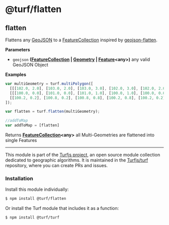 # @turf/flatten

<!-- Generated by documentation.js. Update this documentation by updating the source code. -->

## flatten

Flattens any [GeoJSON](http://geojson.org/geojson-spec.html#geojson-objects) to a [FeatureCollection](http://geojson.org/geojson-spec.html#feature-collection-objects) inspired by [geojson-flatten](https://github.com/tmcw/geojson-flatten).

**Parameters**

-   `geojson` **([FeatureCollection](http://geojson.org/geojson-spec.html#feature-collection-objects) \| [Geometry](http://geojson.org/geojson-spec.html#geometry) \| [Feature](http://geojson.org/geojson-spec.html#feature-objects)&lt;any>)** any valid GeoJSON Object

**Examples**

```javascript
var multiGeometry = turf.multiPolygon([
  [[[102.0, 2.0], [103.0, 2.0], [103.0, 3.0], [102.0, 3.0], [102.0, 2.0]]],
  [[[100.0, 0.0], [101.0, 0.0], [101.0, 1.0], [100.0, 1.0], [100.0, 0.0]],
  [[100.2, 0.2], [100.8, 0.2], [100.8, 0.8], [100.2, 0.8], [100.2, 0.2]]]
]);

var flatten = turf.flatten(multiGeometry);

//addToMap
var addToMap = [flatten]
```

Returns **[FeatureCollection](http://geojson.org/geojson-spec.html#feature-collection-objects)&lt;any>** all Multi-Geometries are flattened into single Features

<!-- This file is automatically generated. Please don't edit it directly:
if you find an error, edit the source file (likely index.js), and re-run
./scripts/generate-readmes in the turf project. -->

---

This module is part of the [Turfjs project](http://turfjs.org/), an open source
module collection dedicated to geographic algorithms. It is maintained in the
[Turfjs/turf](https://github.com/Turfjs/turf) repository, where you can create
PRs and issues.

### Installation

Install this module individually:

```sh
$ npm install @turf/flatten
```

Or install the Turf module that includes it as a function:

```sh
$ npm install @turf/turf
```

